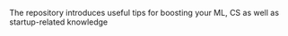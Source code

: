 
The repository introduces useful tips for boosting your ML, CS as well as startup-related knowledge

